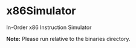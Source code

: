 # x86Simulator

In-Order x86 Instruction Simulator

**Note:** Please run relative to the binaries directory.
